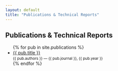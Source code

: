 ```yaml
---
layout: default
title: "Publications & Technical Reports"
---
```


## Publications & Technical Reports

<ul>
  {% for pub in site.publications %}
    <li>
      <a href="{{ pub.url | relative_url }}">{{ pub.title }}</a>
      <br><small>{{ pub.authors }} — {{ pub.journal }}, {{ pub.year }}</small>
    </li>
  {% endfor %}
</ul> 